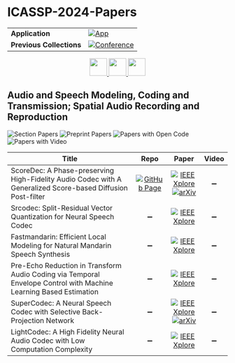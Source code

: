 # ICASSP-2024-Papers

<table>
    <tr>
        <td><strong>Application</strong></td>
        <td>
            <a href="https://huggingface.co/spaces/DmitryRyumin/NewEraAI-Papers" style="float:left;">
                <img src="https://img.shields.io/badge/🤗-NewEraAI--Papers-FFD21F.svg" alt="App" />
            </a>
        </td>
    </tr>
    <tr>
        <td><strong>Previous Collections</strong></td>
        <td>
            <a href="https://github.com/DmitryRyumin/ICASSP-2023-24-Papers/blob/main/README_2023.md">
                <img src="http://img.shields.io/badge/ICASSP-2023-0073AE.svg" alt="Conference">
            </a>
        </td>
    </tr>
</table>

<div align="center">
    <a href="https://github.com/DmitryRyumin/ICASSP-2023-24-Papers/blob/main/sections/2024/main/SPCOM-P4.md">
        <img src="https://cdn.jsdelivr.net/gh/DmitryRyumin/NewEraAI-Papers@main/images/left.svg" width="40" alt="" />
    </a>
    <a href="https://github.com/DmitryRyumin/ICASSP-2023-24-Papers/">
        <img src="https://cdn.jsdelivr.net/gh/DmitryRyumin/NewEraAI-Papers@main/images/home.svg" width="40" alt="" />
    </a>
    <a href="https://github.com/DmitryRyumin/ICASSP-2023-24-Papers/blob/main/sections/2024/main/SLP-P17.md">
        <img src="https://cdn.jsdelivr.net/gh/DmitryRyumin/NewEraAI-Papers@main/images/right.svg" width="40" alt="" />
    </a>
</div>


## Audio and Speech Modeling, Coding and Transmission; Spatial Audio Recording and Reproduction

![Section Papers](https://img.shields.io/badge/Section%20Papers-12-42BA16) ![Preprint Papers](https://img.shields.io/badge/Preprint%20Papers-2-b31b1b) ![Papers with Open Code](https://img.shields.io/badge/Papers%20with%20Open%20Code-0-1D7FBF) ![Papers with Video](https://img.shields.io/badge/Papers%20with%20Video-0-FF0000)

| **Title** | **Repo** | **Paper** | **Video** |
|-----------|:--------:|:---------:|:---------:|
| ScoreDec: A Phase-preserving High-Fidelity Audio Codec with A Generalized Score-based Diffusion Post-filter | [![GitHub Page](https://img.shields.io/badge/GitHub-Page-159957.svg?style=flat)](https://bigpon.github.io/ScoreDec_demo/) | [![IEEE Xplore](https://img.shields.io/badge/IEEE-10448371-E4A42C.svg)](https://ieeexplore.ieee.org/document/10448371) <br/> [![arXiv](https://img.shields.io/badge/arXiv-2401.12160-b31b1b.svg)](https://arxiv.org/abs/2401.12160) | :heavy_minus_sign: |
| Srcodec: Split-Residual Vector Quantization for Neural Speech Codec | :heavy_minus_sign: | [![IEEE Xplore](https://img.shields.io/badge/IEEE-10445966-E4A42C.svg)](https://ieeexplore.ieee.org/document/10445966) | :heavy_minus_sign: |
| Fastmandarin: Efficient Local Modeling for Natural Mandarin Speech Synthesis | :heavy_minus_sign: | [![IEEE Xplore](https://img.shields.io/badge/IEEE-10446112-E4A42C.svg)](https://ieeexplore.ieee.org/document/10446112) | :heavy_minus_sign: |
| Pre-Echo Reduction in Transform Audio Coding via Temporal Envelope Control with Machine Learning Based Estimation | :heavy_minus_sign: | [![IEEE Xplore](https://img.shields.io/badge/IEEE-10448341-E4A42C.svg)](https://ieeexplore.ieee.org/document/10448341) | :heavy_minus_sign: |
| SuperCodec: A Neural Speech Codec with Selective Back-Projection Network | :heavy_minus_sign: | [![IEEE Xplore](https://img.shields.io/badge/IEEE-10447744-E4A42C.svg)](https://ieeexplore.ieee.org/document/10447744) <br/> [![arXiv](https://img.shields.io/badge/arXiv-2407.20530-b31b1b.svg)](http://arxiv.org/abs/2407.20530) | :heavy_minus_sign: |
| LightCodec: A High Fidelity Neural Audio Codec with Low Computation Complexity | :heavy_minus_sign: | [![IEEE Xplore](https://img.shields.io/badge/IEEE-10447532-E4A42C.svg)](https://ieeexplore.ieee.org/document/10447532) | :heavy_minus_sign: |